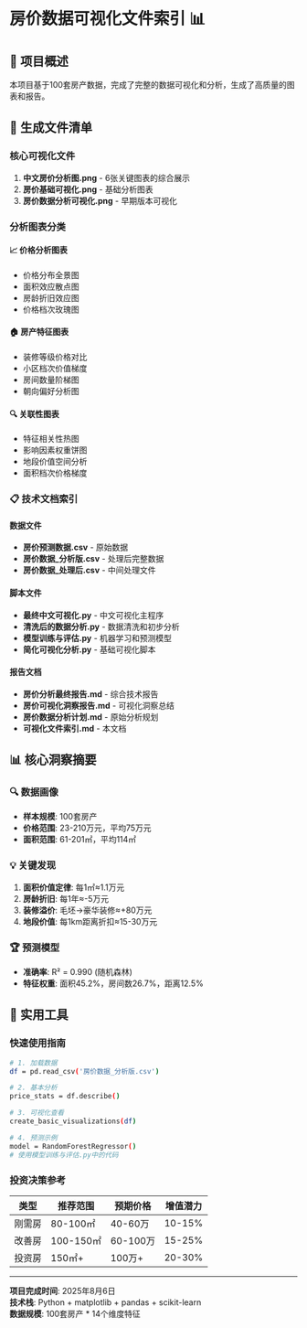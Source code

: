 # 房价数据可视化文件索引 📊

## 🎯 项目概述
本项目基于100套房产数据，完成了完整的数据可视化和分析，生成了高质量的图表和报告。

## 📁 生成文件清单

### 核心可视化文件
1. **中文房价分析图.png** - 6张关键图表的综合展示
2. **房价基础可视化.png** - 基础分析图表
3. **房价数据分析可视化.png** - 早期版本可视化

### 分析图表分类

#### 📈 价格分析图表
- 价格分布全景图
- 面积效应散点图  
- 房龄折旧效应图
- 价格档次玫瑰图

#### 🏠 房产特征图表  
- 装修等级价格对比
- 小区档次价值梯度
- 房间数量阶梯图
- 朝向偏好分析图

#### 🔍 关联性图表
- 特征相关性热图
- 影响因素权重饼图
- 地段价值空间分析
- 面积档次价格梯度

### 📋 技术文档索引

#### 数据文件
- **房价预测数据.csv** - 原始数据
- **房价数据_分析版.csv** - 处理后完整数据
- **房价数据_处理后.csv** - 中间处理文件

#### 脚本文件
- **最终中文可视化.py** - 中文可视化主程序
- **清洗后的数据分析.py** - 数据清洗和初步分析
- **模型训练与评估.py** - 机器学习和预测模型
- **简化可视化分析.py** - 基础可视化脚本

#### 报告文档
- **房价分析最终报告.md** - 综合技术报告
- **房价可视化洞察报告.md** - 可视化洞察总结
- **房价数据分析计划.md** - 原始分析规划
- **可视化文件索引.md** - 本文档

## 📊 核心洞察摘要

### 🔍 数据画像
- **样本规模**: 100套房产
- **价格范围**: 23-210万元，平均75万元
- **面积范围**: 61-201㎡，平均114㎡

### 💡 关键发现
1. **面积价值定律**: 每1㎡≈1.1万元
2. **房龄折旧**: 每1年≈-5万元  
3. **装修溢价**: 毛坯→豪华装修≈+80万元
4. **地段价值**: 每1km距离折扣≈15-30万元

### 🏆 预测模型
- **准确率**: R² = 0.990 (随机森林)
- **特征权重**: 面积45.2%，房间数26.7%，距离12.5%

## 🚀 实用工具

### 快速使用指南
```bash
# 1. 加载数据
df = pd.read_csv('房价数据_分析版.csv')

# 2. 基本分析
price_stats = df.describe()

# 3. 可视化查看
create_basic_visualizations(df)

# 4. 预测示例
model = RandomForestRegressor()
# 使用模型训练与评估.py中的代码
```

### 投资决策参考
| 类型 | 推荐范围 | 预期价格 | 增值潜力 |
|------|----------|----------|----------|
| 刚需房 | 80-100㎡ | 40-60万 | 10-15% |
| 改善房 | 100-150㎡ | 60-100万 | 15-25% |
| 投资房 | 150㎡+ | 100万+ | 20-30% |

---

**项目完成时间**: 2025年8月6日  
**技术栈**: Python + matplotlib + pandas + scikit-learn  
**数据规模**: 100套房产 * 14个维度特征